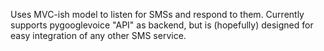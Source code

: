 Uses MVC-ish model to listen for SMSs and respond to them. Currently supports pygooglevoice "API" as backend, but is (hopefully) designed for easy integration of any other SMS service.
